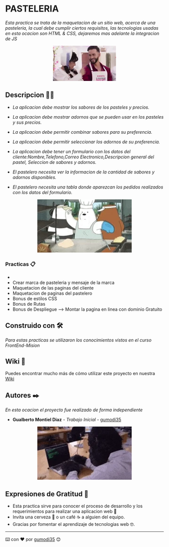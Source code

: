 # PASTELERIA

_Esta practica se trata de la maquetacion de un sitio web, acerca de una pasteleria, la cual debe cumplir ciertos requisitos, las tecnologias usadas en esta ocacion son HTML & CSS, dejaremos mas adelante la integracion de JS_

<div>
<p style = 'text-align:center;'>
<img src="img/cositas.webp">
</p>
</div>

## Descripcion 🧑‍⚖️

* _La aplicacion debe mostrar los sabores de los pasteles y precios._

* _La aplicacion debe mostrar adornos que se pueden usar en los pasteles y sus precios._

* _La aplicacion debe permitir combinar sabores para su preferencia._

* _La aplicacion debe permitir seleccionar los adornos de su preferencia._

* _La aplicacion debe tener un formulario con los datos del cliente:Nombre,Telefono,Correo Electronico,Descripcion general del pastel, Seleccion de sabores y adornos._

* _El pastelero necesita ver la informacion de la cantidad de sabores y adornos disponibles._

* _El pastelero necesita una tabla donde aparezcan los pedidos realizados con los datos del formulario._

<div>
<p style = 'text-align:center;'>
<img src="img/pastelero.webp" alt="imagen" width="300px">
</p>
</div>

### Practicas 📋

*   <br>
* Crear marca de pasteleria y mensaje de la marca<br>
* Maquetacion de las paginas del cliente <br>
* Maquetacion de paginas del pastelero<br>
* Bonus de estilos CSS
* Bonus de Rutas 
* Bonus de Despliegue --> Montar la pagina en linea con dominio Gratuito


## Construido con 🛠️

_Para estas practicas se utilizaron los conocimientos vistos en el curso FrontEnd-Mision_

## Wiki 📖

Puedes encontrar mucho más de cómo utilizar este proyecto en nuestra [Wiki](https://github.com/LaunchX-InnovaccionVirtual/FrontEnd-Mision)

## Autores ✒️

_En esta ocacion el proyecto fue realizado de forma independiente_

* **Gualberto Montiel Diaz** - *Trabajo Inicial* - [gumodi35](https://github.com/gumodi35)

<div>
<p style = 'text-align:center;'>
<img src="img/coding.webp" alt="imagen" width="300px">
</p>
</div>

## Expresiones de Gratitud 🎁

* Esta practica sirve para conocer el proceso de desarrollo y los requerimientos para realizar una aplicacion web 📢
* Invita una cerveza 🍺 o un café ☕ a alguien del equipo.
* Gracias por fomentar el aprendizaje de tecnologias web 🤓.



---
⌨️ con ❤️ por [gumodi35](https://github.com/gumodi35) 😊